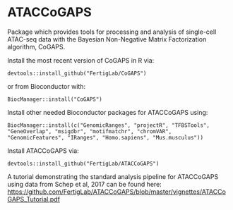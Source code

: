 # ATACCoGAPS

Package which provides tools for processing and analysis of single-cell ATAC-seq data with the Bayesian Non-Negative Matrix Factorization algorithm, CoGAPS.

Install the most recent version of CoGAPS in R via:

```
devtools::install_github("FertigLab/CoGAPS")
```

or from Bioconductor with:

```
BiocManager::install("CoGAPS")
```

Install other needed Bioconductor packages for ATACCoGAPS using:

```
BiocManager::install(c("GenomicRanges", "projectR", "TFBSTools", "GeneOverlap", "msigdbr", "motifmatchr", "chromVAR", "GenomicFeatures", "IRanges", "Homo.sapiens", "Mus.musculus"))
```

Install ATACCoGAPS via:

```
devtools::install_github("FertigLab/ATACCoGAPS")
```

A tutorial demonstrating the standard analysis pipeline for ATACCoGAPS using data from Schep et al, 2017 can be found here: https://github.com/FertigLab/ATACCoGAPS/blob/master/vignettes/ATACCoGAPS_Tutorial.pdf

